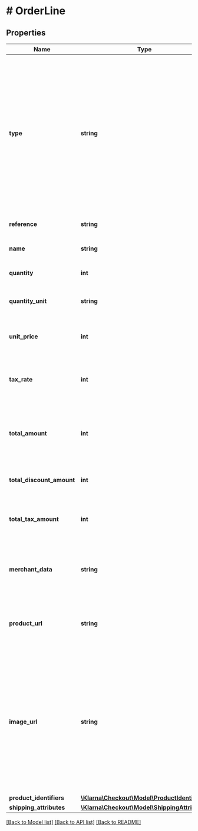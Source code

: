 # # OrderLine

## Properties

Name | Type | Description | Notes
------------ | ------------- | ------------- | -------------
**type** | **string** | Type of the order line item. The possible values are:&lt;ul&gt;&lt;li&gt;&lt;em&gt;physical (physical good)&lt;/em&gt;&lt;/li&gt;&lt;li&gt;&lt;em&gt;discount&lt;/em&gt;&lt;/li&gt;&lt;li&gt;&lt;em&gt;shipping_fee&lt;/em&gt;&lt;/li&gt;&lt;li&gt;&lt;em&gt;sales_tax (depends on the country/city, usually called VAT)&lt;/em&gt;&lt;/li&gt;&lt;li&gt;&lt;em&gt;digital (digital good)&lt;/em&gt;&lt;/li&gt;&lt;li&gt;&lt;em&gt;gift_card&lt;/em&gt;&lt;/li&gt;&lt;li&gt;&lt;em&gt;store_credit (credit from the merchant)&lt;/em&gt;&lt;/li&gt;&lt;li&gt;&lt;em&gt;surcharge (extra charge)&lt;/em&gt;&lt;/li&gt;&lt;/ul&gt; | [optional]
**reference** | **string** | Article number, SKU or similar. (max 64 characters) | [optional]
**name** | **string** | Descriptive name of the order line item (max 255 characters) |
**quantity** | **int** | Non-negative number. Quantity of the order line item. |
**quantity_unit** | **string** | Unit used to describe the quantity, e.g. kg, pcs... If defined has to be 1-8 characters | [optional]
**unit_price** | **int** | Minor units. Includes tax, excludes discount. (max value: 100000000).  Example: 100 Euros should be 10000. |
**tax_rate** | **int** | Non-negative value. The percentage value is represented with two implicit decimals. (max 10000)  Example: 25% should be 2500. |
**total_amount** | **int** | Minor units. Includes tax and discount.   Example: 25 euros should be 2500 Value &#x3D; (quantity x unit_price) - total_discount_amount. (max value: 100000000) |
**total_discount_amount** | **int** | Non-negative minor units. Includes tax.  Example: 25 euros should be 2500 | [optional]
**total_tax_amount** | **int** | Must be within ±1 of total_amount - total_amount \\* 10000 / (10000 + tax_rate). Negative when type is discount. |
**merchant_data** | **string** | Property used to store additional metadata per item that will be returned whenever an order is read from Klarna. Pass through field. (max 1024 characters). | [optional]
**product_url** | **string** | URL to the product page that can be later embedded in communications between Klarna and the customer. (max 1024 characters) | [optional]
**image_url** | **string** | URL to an image that can be later embedded in communications between Klarna and the customer (max 1024 characters).   A minimum of 250x250px resolution is recommended for the image to look good in the app, and below 50x50px won&#39;t even show. We recommend using a good sized image (650x650px or more), however the file size must not exceed 12MB.  Improves post-purchase customer experiences. | [optional]
**product_identifiers** | [**\Klarna\Checkout\Model\ProductIdentifiers**](ProductIdentifiers.md) |  | [optional]
**shipping_attributes** | [**\Klarna\Checkout\Model\ShippingAttributes**](ShippingAttributes.md) |  | [optional]

[[Back to Model list]](../../README.md#models) [[Back to API list]](../../README.md#endpoints) [[Back to README]](../../README.md)
